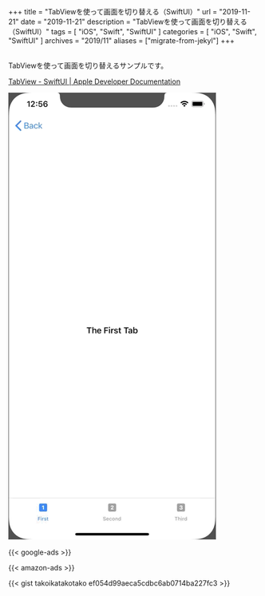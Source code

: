 +++
title =  "TabViewを使って画面を切り替える（SwiftUI）"
url = "2019-11-21"
date = "2019-11-21"
description = "TabViewを使って画面を切り替える（SwiftUI）"
tags = [
    "iOS", "Swift", "SwiftUI"
]
categories = [
    "iOS", "Swift", "SwiftUI"
]
archives = "2019/11"
aliases = ["migrate-from-jekyl"]
+++

<br>
TabViewを使って画面を切り替えるサンプルです。

[TabView - SwiftUI | Apple Developer Documentation](https://developer.apple.com/documentation/swiftui/tabview)

![TabView](1.gif)


<!-- Google Ads -->
{{< google-ads >}}

<!-- Amazon Ads -->
{{< amazon-ads >}}

{{< gist takoikatakotako ef054d99aeca5cdbc6ab0714ba227fc3 >}}
